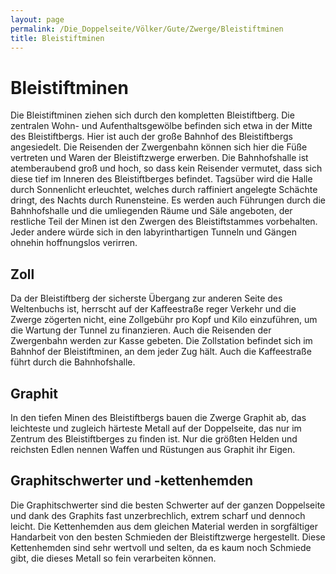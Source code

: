 ```yaml
---
layout: page
permalink: /Die_Doppelseite/Völker/Gute/Zwerge/Bleistiftminen
title: Bleistiftminen
---
```


# Bleistiftminen

Die Bleistiftminen ziehen sich durch den kompletten Bleistiftberg. Die zentralen Wohn- und Aufenthaltsgewölbe befinden sich etwa in der Mitte des Bleistiftbergs. Hier ist auch der große Bahnhof des Bleistiftbergs angesiedelt. Die Reisenden der Zwergenbahn können sich hier die Füße vertreten und Waren der Bleistiftzwerge erwerben. Die Bahnhofshalle ist atemberaubend groß und hoch, so dass kein Reisender vermutet, dass sich diese tief im Inneren des Bleistiftberges befindet. Tagsüber wird die Halle durch Sonnenlicht erleuchtet, welches durch raffiniert angelegte Schächte dringt, des Nachts durch Runensteine. Es werden auch Führungen durch die Bahnhofshalle und die umliegenden Räume und Säle angeboten, der restliche Teil der Minen ist den Zwergen des Bleistiftstammes vorbehalten. Jeder andere würde sich in den labyrinthartigen Tunneln und Gängen ohnehin hoffnungslos verirren.

## Zoll

Da der Bleistiftberg der sicherste Übergang zur anderen Seite des Weltenbuchs ist, herrscht auf der Kaffeestraße reger Verkehr und die Zwerge zögerten nicht, eine Zollgebühr pro Kopf und Kilo einzuführen, um die Wartung der Tunnel zu finanzieren. Auch die Reisenden der Zwergenbahn werden zur Kasse gebeten. Die Zollstation befindet sich im Bahnhof der Bleistiftminen, an dem jeder Zug hält. Auch die Kaffeestraße führt durch die Bahnhofshalle.

## Graphit

In den tiefen Minen des Bleistiftbergs bauen die Zwerge Graphit ab, das leichteste und zugleich härteste Metall auf der Doppelseite, das nur im Zentrum des Bleistiftberges zu finden ist. Nur die größten Helden und reichsten Edlen nennen Waffen und Rüstungen aus Graphit ihr Eigen.

## Graphitschwerter und -kettenhemden

Die Graphitschwerter sind die besten Schwerter auf der ganzen Doppelseite und dank des Graphits fast unzerbrechlich, extrem scharf und dennoch leicht. Die Kettenhemden aus dem gleichen Material werden in sorgfältiger Handarbeit von den besten Schmieden der Bleistiftzwerge hergestellt. Diese Kettenhemden sind sehr wertvoll und selten, da es kaum noch Schmiede gibt, die dieses Metall so fein verarbeiten können.
